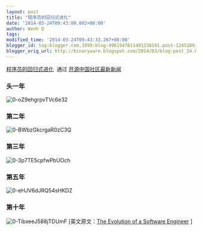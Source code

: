 ```yaml
---
layout: post
title: "程序员的回归式进化"
date: '2014-03-24T09:43:00.002+08:00'
author: Wenh Q
tags:
modified_time: '2014-03-24T09:43:33.267+08:00'
blogger_id: tag:blogger.com,1999:blog-4961947611491238191.post-1245289165605624976
blogger_orig_url: http://binaryware.blogspot.com/2014/03/blog-post_24.html
---
```

[程序员的回归式进化](http://www.oschina.net/news/50011/the-evolution-of-a-software-engineer)  通过
[开源中国社区最新新闻](http://www.oschina.net/?from=rss)

### 头一年

![0-oZ9ehgrpvTVc6e32](http://static.oschina.net/uploads/img/201403/24070720_8ANi.png)

### 第二年

![0-BWbzGkcrgaR0zC3Q](http://static.oschina.net/uploads/img/201403/24070720_Zmn5.png)

### 第三年

![0-3p7TE5cpfwPbUOch](http://static.oschina.net/uploads/img/201403/24070720_PFOu.png)

### 第五年

![0-eHJV6dJRQ54sHKDZ](http://static.oschina.net/uploads/img/201403/24070720_NULQ.png)

### 第十年

![0-TibxeeJ588jTDUmF](http://static.oschina.net/uploads/img/201403/24070720_rXWS.png)
[英文原文：[The Evolution of a Software
Engineer](https://medium.com/on-coding/db854689243) ]
